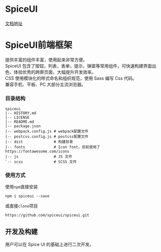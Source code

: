 # SpiceUI

[文档地址](http://www.spiceui.com/)

# SpiceUI前端框架

提供丰富的组件丰富，使用起来非常方便。  
SpiceUI 包含了按钮，列表，表单，提示，弹窗等常用组件，可快速构建界面出色、体验优秀的跨屏页面，大幅提升开发效率。  
CSS 使用模块化的样式命名和组织规范，使用 Sass 编写 Css 代码。  
兼容手机、平板、PC 大部分主流浏览器。   

### 目录结构

```
spiceui
|-- HISTORY.md
|-- LICENSE
|-- README.md
|-- package.json
|-- webpack.config.js # webpack配置文件
|-- postcss.config.js # postcss配置文件
|-- dist              # 构建目录
|-- fonts             # Icon font，目前使用了 https://fontawesome.com/icons
|-- js                # JS 文件
`-- scss              # SCSS 文件
```

### 使用方式

使用`npm`直接安装

```
npm i spiceui --save
```

或直接`clone`项目

```
https://github.com/spiceui/spiceui.git
```

## 开发及构建

用户可以在 Spice UI 的基础上进行二次开发。